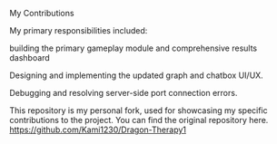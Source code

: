 My Contributions

My primary responsibilities included:

building the primary gameplay module and comprehensive results dashboard

Designing and implementing the updated graph and chatbox UI/UX.

Debugging and resolving server-side port connection errors.

This repository is my personal fork, used for showcasing my specific contributions to the project. You can find the original repository here. https://github.com/Kami1230/Dragon-Therapy1

